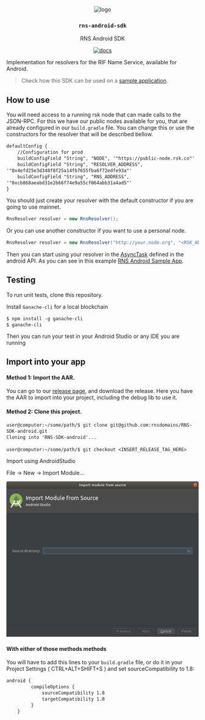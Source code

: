 <p align="middle">
    <img src="https://www.rifos.org/assets/img/logo.svg" alt="logo" height="100" >
</p>
<h3 align="middle"><code>rns-android-sdk</code></h3>
<p align="middle">
    RNS Android SDK
</p>
<p align="middle">
    <a href="https://developers.rsk.co/rif/rns/libs/Android/">
      <img src="https://img.shields.io/badge/-docs-brightgreen" alt="docs" />
    </a>
</p>

Implementation for resolvers for the RIF Name Service, available for Android.

> Check how this SDK can be used on a [sample application](https://github.com/rnsdomains/rns-android-sampleapp).

## How to use

You will need access to a running rsk node that can made calls to the JSON-RPC. For this we have our public nodes available for you, that are already configured in our `build.gradle` file. You can change this or use the constructors for the resolver that will be described bellow.

```
defaultConfig {
    //Configuration for prod
    buildConfigField "String", "NODE", '"https://public-node.rsk.co"'
    buildConfigField "String", "RESOLVER_ADDRESS", '"0x4efd25e3d348f8f25a14fb7655fba6f72edfe93a"'
    buildConfigField "String", "RNS_ADDRESS", '"0xcb868aeabd31e2b66f74e9a55cf064abb31a4ad5"'
}
```

You should just create your resolver with the default constructor if you are going to use mainnet.

```java
RnsResolver resolver = new RnsResolver();
```

Or you can use another constructor if you want to use a personal node.

```java
RnsResolver resolver = new RnsResolver("http://your.node.org", "<RSK_ADDRES_TO_YOUR_RESOLVER>", "<RNS_ADDRESS>");
```

Then you can start using your resolver in the [AsyncTask](https://developer.android.com/reference/android/os/AsyncTask) defined in the android API. As you can see in this example [RNS Android Sample App](https://github.com/rnsdomains/rns-android-sampleapp).

## Testing

To run unit tests, clone this repository.

Install ``Ganache-cli`` for a local blockchain

```
$ npm install -g ganache-cli
$ ganache-cli
```

Then you can run your test in your Android Studio or any IDE you are running

## Import into your app

#### Method 1: Import the AAR.

You can go to our [release page](https://github.com/rnsdomains/RNS-SDK-android/releases), and download the release. Here you have the AAR to import into your project, including the debug lib to use it.

#### Method 2: Clone this project.

```console
user@computer:~/some/path/$ git clone git@github.com:rnsdomains/RNS-SDK-android.git
Cloning into 'RNS-SDK-android'...

user@computer:~/some/path/$ git checkout <INSERT_RELEASE_TAG_HERE>
```

Import using AndroidStudio

File -> New -> Import Module...

![Import Module Dialog](/images/ImportFromSource.png)

#### With either of those methods methods

You will have to add this lines to your `build.gradle` file, or do it in your Project Settings ( CTRL+ALT+SHIFT+S ) and set sourceCompatibility to 1.8:

```
android {
         compileOptions {
             sourceCompatibility 1.8
             targetCompatibility 1.8
         }
    }
```
